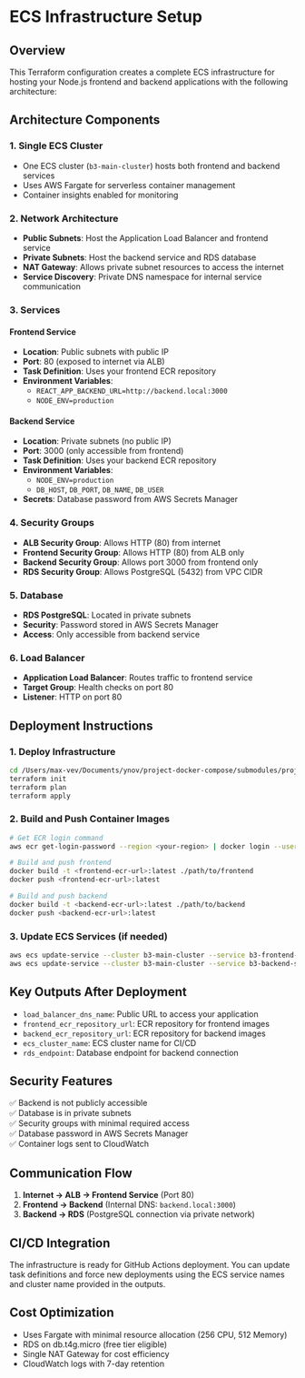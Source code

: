 # ECS Infrastructure Setup

## Overview

This Terraform configuration creates a complete ECS infrastructure for hosting your Node.js frontend and backend applications with the following architecture:

## Architecture Components

### 1. **Single ECS Cluster**

- One ECS cluster (`b3-main-cluster`) hosts both frontend and backend services
- Uses AWS Fargate for serverless container management
- Container insights enabled for monitoring

### 2. **Network Architecture**

- **Public Subnets**: Host the Application Load Balancer and frontend service
- **Private Subnets**: Host the backend service and RDS database
- **NAT Gateway**: Allows private subnet resources to access the internet
- **Service Discovery**: Private DNS namespace for internal service communication

### 3. **Services**

#### Frontend Service

- **Location**: Public subnets with public IP
- **Port**: 80 (exposed to internet via ALB)
- **Task Definition**: Uses your frontend ECR repository
- **Environment Variables**:
  - `REACT_APP_BACKEND_URL=http://backend.local:3000`
  - `NODE_ENV=production`

#### Backend Service

- **Location**: Private subnets (no public IP)
- **Port**: 3000 (only accessible from frontend)
- **Task Definition**: Uses your backend ECR repository
- **Environment Variables**:
  - `NODE_ENV=production`
  - `DB_HOST`, `DB_PORT`, `DB_NAME`, `DB_USER`
- **Secrets**: Database password from AWS Secrets Manager

### 4. **Security Groups**

- **ALB Security Group**: Allows HTTP (80) from internet
- **Frontend Security Group**: Allows HTTP (80) from ALB only
- **Backend Security Group**: Allows port 3000 from frontend only
- **RDS Security Group**: Allows PostgreSQL (5432) from VPC CIDR

### 5. **Database**

- **RDS PostgreSQL**: Located in private subnets
- **Security**: Password stored in AWS Secrets Manager
- **Access**: Only accessible from backend service

### 6. **Load Balancer**

- **Application Load Balancer**: Routes traffic to frontend service
- **Target Group**: Health checks on port 80
- **Listener**: HTTP on port 80

## Deployment Instructions

### 1. Deploy Infrastructure

```bash
cd /Users/max-vev/Documents/ynov/project-docker-compose/submodules/projet-infra
terraform init
terraform plan
terraform apply
```

### 2. Build and Push Container Images

```bash
# Get ECR login command
aws ecr get-login-password --region <your-region> | docker login --username AWS --password-stdin <frontend-ecr-url>

# Build and push frontend
docker build -t <frontend-ecr-url>:latest ./path/to/frontend
docker push <frontend-ecr-url>:latest

# Build and push backend
docker build -t <backend-ecr-url>:latest ./path/to/backend
docker push <backend-ecr-url>:latest
```

### 3. Update ECS Services (if needed)

```bash
aws ecs update-service --cluster b3-main-cluster --service b3-frontend-service --force-new-deployment
aws ecs update-service --cluster b3-main-cluster --service b3-backend-service --force-new-deployment
```

## Key Outputs After Deployment

- `load_balancer_dns_name`: Public URL to access your application
- `frontend_ecr_repository_url`: ECR repository for frontend images
- `backend_ecr_repository_url`: ECR repository for backend images
- `ecs_cluster_name`: ECS cluster name for CI/CD
- `rds_endpoint`: Database endpoint for backend connection

## Security Features

✅ Backend is not publicly accessible  
✅ Database is in private subnets  
✅ Security groups with minimal required access  
✅ Database password in AWS Secrets Manager  
✅ Container logs sent to CloudWatch

## Communication Flow

1. **Internet → ALB → Frontend Service** (Port 80)
2. **Frontend → Backend** (Internal DNS: `backend.local:3000`)
3. **Backend → RDS** (PostgreSQL connection via private network)

## CI/CD Integration

The infrastructure is ready for GitHub Actions deployment. You can update task definitions and force new deployments using the ECS service names and cluster name provided in the outputs.

## Cost Optimization

- Uses Fargate with minimal resource allocation (256 CPU, 512 Memory)
- RDS on db.t4g.micro (free tier eligible)
- Single NAT Gateway for cost efficiency
- CloudWatch logs with 7-day retention
